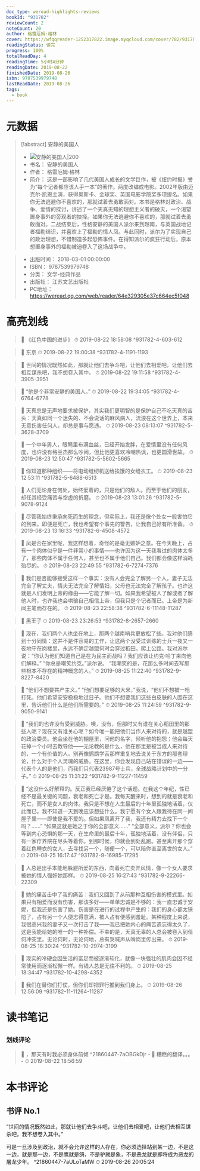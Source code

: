 ```yaml
---
doc_type: weread-highlights-reviews
bookId: "931782"
reviewCount: 2
noteCount: 20
author: 格雷厄姆·格林
cover: https://wfqqreader-1252317822.image.myqcloud.com/cover/782/931782/t7_931782.jpg
readingStatus: 读完
progress: 100%
totalReadDay: 4
readingTime: 5小时4分钟
readingDate: 2019-08-22
finishedDate: 2019-08-26
isbn: 9787539979748
lastReadDate: 2019-08-26
tags:
  - book
---
```

# 元数据
> [!abstract] 安静的美国人
> - ![ 安静的美国人|200](https://wfqqreader-1252317822.image.myqcloud.com/cover/782/931782/t7_931782.jpg)
> - 书名： 安静的美国人
> - 作者： 格雷厄姆·格林
> - 简介： 这是一部影响了几代美国人成长的文学巨作，被《纽约时报》誉为“每个记者都应该人手一本”的著作。两度改编成电影。2002年版由迈克尔·凯恩主演，获得奥斯卡、金球奖、英国电影学院奖多项提名。如果你无法逃避你不喜欢的，那就试着去勇敢面对。本书是格林对政治、战争、爱情的探讨，讲述了一个天真无知的理想主义者的破灭，一个渴望置身事外的旁观者的抉择。如果你无法逃避你不喜欢的，那就试着去勇敢面对。二战结束后，性格安静的美国人派尔来到越南，与英国战地记者福勒结识，并喜欢上了福勒的情人凤。与此同时，派尔为了实现自己的政治理想，不惜制造多起恐怖事件。在得知派尔的疯狂行动后，原本想置身事外的福勒被迫卷入了这场战争中。

> - 出版时间： 2018-03-01 00:00:00
> - ISBN： 9787539979748
> - 分类： 文学-经典作品
> - 出版社： 江苏文艺出版社
> - PC地址：https://weread.qq.com/web/reader/64e329305e37c664ec5f048

# 高亮划线



> 📌 《红色中国的进步》 
> ⏱ 2019-08-22 18:58:08 ^931782-4-603-612

> 📌 东京 
> ⏱ 2019-08-22 19:00:38 ^931782-4-1191-1193

> 📌 世间的情况既然如此，那就让他们去争斗吧，让他们去相爱吧，让他们去相互谋杀吧，我不想卷入其中。 
> ⏱ 2019-08-22 19:11:58 ^931782-4-3905-3951

> 📌 “他是个非常安静的美国人。” 
> ⏱ 2019-08-22 19:34:05 ^931782-4-6764-6778



> 📌 天真总是无声地要求被保护，其实我们更明智的是保护自己不吃天真的苦头：天真如同一个迷失的、不会说话的麻风病人，流浪在这个世界上，本来无意伤害任何人，却总是事与愿违。 
> ⏱ 2019-08-23 08:13:07 ^931782-5-3628-3709

> 📌 一个中年男人，眼睛里布满血丝，已经开始发胖，在爱情里没有任何风度，也许没有格兰杰那么吵闹，但比他更喜欢冷嘲热讽，也更圆滑世故。 
> ⏱ 2019-08-23 12:50:47 ^931782-5-5602-5665

> 📌 你知道那种组织——将电动缝纫机送给挨饿的女缝衣工。 
> ⏱ 2019-08-23 12:53:11 ^931782-5-6488-6513

> 📌 人们无论身在何处，始终爱着的，只是他们的敌人。而至于他们的朋友，却任其经受痛苦与空虚的折磨。 
> ⏱ 2019-08-23 13:01:26 ^931782-5-9078-9124



> 📌 尽管我始终秉承向死而生的理念，但实际上，我还是像个处女一般害怕它的到来。即便是死亡，我也希望有个事先的警告，让我自己好有所准备。 
> ⏱ 2019-08-23 13:16:33 ^931782-6-4508-4572

> 📌 凤是否在家里呢，我这样想着，奇怪的是毫无嫉妒之意。在今天晚上，占有一个肉体似乎是一件非常小的事情——也许因为这一天我看过的肉体太多了，那些肉体不属于任何人，甚至也不属于他们自己。我们都会像这样消耗殆尽的。 
> ⏱ 2019-08-23 22:49:55 ^931782-6-7274-7376

> 📌 我们是否能够接受这样一个事实：没有人会完全了解另一个人，妻子无法完全了解丈夫，情夫无法完全了解情妇，父母也无法完全了解孩子。也许这就是人们发明上帝的缘由——它能了解一切。如果我希望被人了解或者了解他人时，也许我也会哄骗自己相信上帝，但我只是个记者而已。上帝是为新闻主笔而存在的。 
> ⏱ 2019-08-23 22:58:38 ^931782-6-11148-11287



> 📌 黑王子 
> ⏱ 2019-08-23 23:26:53 ^931782-8-2657-2660



> 📌 现在，我们两个人也坐在地上，那两个越南哨兵更放松了些。我对他们感到十分同情：这并不是件容易的工作，让这两个没受过训练的士兵一夜又一夜地守在岗楼里，永远不确定越盟何时会穿过稻田，爬上公路。我对派尔说：“你认为他们知道自己是在为民主而战吗？我们应该让约克·哈丁来向他们解释。”    “你总是嘲笑约克。”派尔说。    “我嘲笑的是，花那么多时间去写那些根本不存在的精神概念的人。” 
> ⏱ 2019-08-25 11:22:40 ^931782-9-8227-8420

> 📌 “他们不想要共产主义。”    “他们想要足够的大米，”我说，“他们不想被一枪打死。他们希望安安稳稳地过日子。他们不想要我们这些白皮肤的人围在这里，告诉他们什么是他们所需要的。” 
> ⏱ 2019-08-25 11:24:59 ^931782-9-9050-9141

> 📌 “我们的也许没有受到威胁。噢，没有，但那时又有谁在关心稻田里的那些人呢？现在又有谁关心呢？如今唯一能把他们当作人来对待的，就是越盟的政治委员。他会坐在他的棚屋里，问他的名字，倾听他的抱怨；他会每天花掉一个小时去教导他——无论教的是什么，他在那里是被当成人来对待的，一个有价值的人。别再像鹦鹉学舌那样重复地去说关于东方的那套理论，什么对于个人灵魂的威胁。在这里，你会发现自己站在错误的一边——代表个人的是他们，而我们只代表23987号士兵，全球战略计划中的一分子。” 
> ⏱ 2019-08-25 11:31:22 ^931782-9-11227-11459

> 📌 “这没什么好解释的。反正我已经厌倦了这个话题。在我这个年纪，性已经不是最关键的问题，衰老和死亡才是。我每天醒来时，想到的就是衰老和死亡，而不是女人的肉体。我只是不想在人生最后的十年里孤独地活着，仅此而已。我不知道一天到晚应该想些什么。我宁愿有个女人跟我待在同一间屋子里——即使是我不爱的。但如果凤离开了我，我还有精力去找下一个吗？……”    “如果这就是她之于你的全部意义……”    “全部意义，派尔？你也会等到内心恐惧的那一天，在生命里的最后十年，孤独地活着，没有伴侣，只有一家疗养院在尽头等着你。到那时候，你就会到处乱跑。甚至离开那个穿着红色睡衣的女人，去寻找另一个，随便一个，可以陪你直至离世的女人。” 
> ⏱ 2019-08-25 16:17:47 ^931782-9-16985-17295

> 📌 人总是出乎本能地躲避所爱的东西，向着死亡卖弄风情，像一个女人要求被她的情人强奸她那样。 
> ⏱ 2019-08-25 16:27:43 ^931782-9-22266-22309



> 📌 她的痛苦击中了我的痛苦：我们又回到了从前那种互相伤害的模式里。如果只有相爱而没有伤害，那该多好——单单忠诚是不够的：我一直忠诚于安妮，但我还是伤害了她。伤害是在进行的过程中产生的：我们的身心都太狭隘了，占有另一个人便志得意满，被人占有便感到羞耻。某种程度上来说，我很高兴我的妻子又一次打击了我——我已把她内心的痛苦遗忘得太久了，这是我能给她的唯一的一种补偿。不幸的是，天真无辜的人总会被卷入到任何冲突里。无论何时，无论何地，总有哭喊声从哨岗里传出来。 
> ⏱ 2019-08-25 18:30:24 ^931782-10-2974-3199

> 📌 现实的冷硬会因生活的富足而被逐渐软化，就像一块强壮的肌肉会因不经常使用而逐渐松懈一样。有钱人总是无往不利的。 
> ⏱ 2019-08-25 18:34:47 ^931782-10-4298-4352



> 📌 我们在替你们打仗，但你们却把罪行推到我们身上。 
> ⏱ 2019-08-26 12:56:09 ^931782-11-11264-11287

# 读书笔记

## 

### 划线评论
> 📌 ，那天有时我必须身体前倾  ^21860447-7aOBGkDjr
    - 💭 糟糕的翻译。。。
    - ⏱ 2019-08-22 18:56:59
   
# 本书评论

## 书评 No.1 
“世间的情况既然如此，那就让他们去争斗吧，让他们去相爱吧，让他们去相互谋杀吧，我不想卷入其中。”  

可是一旦涉及到政治，就不会允许这样的人存在，你必须选择站到某一边，不是这一边，就是那一边，不是鹰就是鸽，不是驴就是象，不是恶龙就是即将成为恶龙的屠龙少年。 ^21860447-7aULoTaMW
⏱ 2019-08-26 20:05:24

